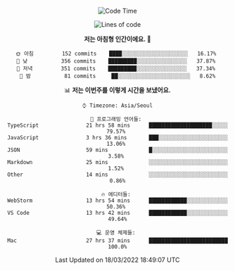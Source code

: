 <div align='center'>
 
<!--START_SECTION:waka-->
![Code Time](http://img.shields.io/badge/Code%20Time-1%2C236%20hrs%207%20mins-blue)

![Lines of code](https://img.shields.io/badge/%EC%A0%80%EB%8A%94%20%EC%97%AC%ED%83%9C%EA%B9%8C%EC%A7%80%20-97%20Thousand%20%EC%A4%84%EC%9D%98%20%EC%BD%94%EB%93%9C%EB%A5%BC%20%EC%9E%91%EC%84%B1%ED%96%88%EC%96%B4%EC%9A%94.-blue)

**저는 아침형 인간이에요. 🐤** 

```text
🌞 아침         152 commits    ████░░░░░░░░░░░░░░░░░░░░░   16.17% 
🌆 낮　         356 commits    █████████░░░░░░░░░░░░░░░░   37.87% 
🌃 저녁         351 commits    █████████░░░░░░░░░░░░░░░░   37.34% 
🌙 밤　         81 commits     ██░░░░░░░░░░░░░░░░░░░░░░░   8.62%

```


📊 **저는 이번주를 이렇게 시간을 보냈어요.** 

```text
⌚︎ Timezone: Asia/Seoul

💬 프로그래밍 언어들: 
TypeScript               21 hrs 58 mins      ████████████████████░░░░░   79.57% 
JavaScript               3 hrs 36 mins       ███░░░░░░░░░░░░░░░░░░░░░░   13.06% 
JSON                     59 mins             █░░░░░░░░░░░░░░░░░░░░░░░░   3.58% 
Markdown                 25 mins             ░░░░░░░░░░░░░░░░░░░░░░░░░   1.52% 
Other                    14 mins             ░░░░░░░░░░░░░░░░░░░░░░░░░   0.86%

🔥 에디터들: 
WebStorm                 13 hrs 54 mins      ████████████░░░░░░░░░░░░░   50.36% 
VS Code                  13 hrs 42 mins      ████████████░░░░░░░░░░░░░   49.64%

💻 운영 체제들: 
Mac                      27 hrs 37 mins      █████████████████████████   100.0%

```


 Last Updated on 18/03/2022 18:49:07 UTC
<!--END_SECTION:waka-->
 </div>
<!---
Emewjin/Emewjin is a ✨ special ✨ repository because its `README.md` (this file) appears on your GitHub profile.
You can click the Preview link to take a look at your changes.
--->
